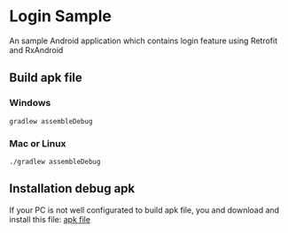 # Login Sample
An sample Android application which contains login feature using Retrofit and RxAndroid


## Build apk file

### Windows
`gradlew assembleDebug`

### Mac or Linux
`./gradlew assembleDebug`


## Installation debug apk
If your PC is not well configurated to build apk file, you and download and install this file:
[apk file](https://drive.google.com/open?id=1fWlr9FaDe-TtWh1RVqyRYNO_dLJ7SBAL)
